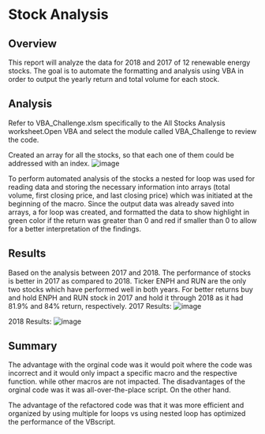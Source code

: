# Stock Analysis

## Overview
This report will analyze the data for 2018 and 2017 of 12 renewable energy stocks. The goal is to automate the formatting and analysis using VBA in order to output the yearly return and total volume for each stock. 

## Analysis 
Refer to VBA_Challenge.xlsm specifically to the All Stocks Analysis worksheet.Open VBA and select the module called VBA_Challenge to review the code.

Created an array for all the stocks, so that each one of them could be addressed with an index.
![image](https://user-images.githubusercontent.com/96051648/152624507-adc97b46-b2c1-47c3-8564-963ecf18dc7f.png)

To perform automated analysis of the stocks a nested for loop was used for reading data and storing the necessary information into arrays (total volume, first closing price, and last closing price) which was initiated at the beginning of the macro. Since the output data was already saved into arrays, a for loop was created, and formatted the data to show highlight in green color if the return was greater than 0 and red if smaller than 0 to allow for a better interpretation of the findings.


## Results

Based on the analysis between 2017 and 2018. The performance of stocks is better in 2017 as compared to 2018. Ticker ENPH and RUN are the only two stocks which have performed well in both years. For better returns buy and hold ENPH and RUN stock in 2017 and hold it through 2018 as it had 81.9%  and 84% return, respectively. 
2017 Results:
![image](https://user-images.githubusercontent.com/96051648/152624604-9b408eb5-2c12-485f-bdec-92209b0ed359.png)
 
2018 Results: 
![image](https://user-images.githubusercontent.com/96051648/152624616-79ea9554-3fd9-4ae3-a11d-712da041a77c.png)

## Summary

The advantage with the orginal code was it would poit where the code was incorrect and it would only impact a specific macro and  the respective function. while other macros are not impacted. The disadvantages  of the orginal code was it was all-over-the-place script. On the other hand. 

The advantage of the refactored code was that it was more efficient and organized by using multiple for loops vs using nested loop has optimized the performance of the VBscript.
